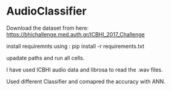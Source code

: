 # AudioClassifier


Download the dataset from here: https://bhichallenge.med.auth.gr/ICBHI_2017_Challenge

install requiremnts using : pip install -r requirements.txt

upadate paths and run all cells.

I have used ICBHI audio data and librosa to read the .wav files.

Used different Classifier and comapred the accuracy with ANN.
